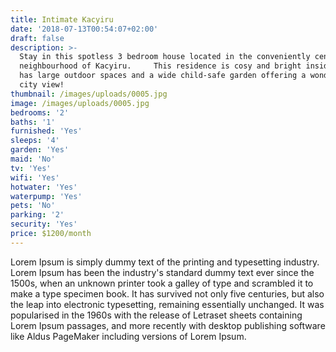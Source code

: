 ```yaml
---
title: Intimate Kacyiru
date: '2018-07-13T00:54:07+02:00'
draft: false
description: >-
  Stay in this spotless 3 bedroom house located in the conveniently central
  neighbourhood of Kacyiru.   ​  This residence is cosy and bright inside. It
  has large outdoor spaces and a wide child-safe garden offering a wonderful
  city view! 
thumbnail: /images/uploads/0005.jpg
image: /images/uploads/0005.jpg
bedrooms: '2'
baths: '1'
furnished: 'Yes'
sleeps: '4'
garden: 'Yes'
maid: 'No'
tv: 'Yes'
wifi: 'Yes'
hotwater: 'Yes'
waterpump: 'Yes'
pets: 'No'
parking: '2'
security: 'Yes'
price: $1200/month
---
```

Lorem Ipsum is simply dummy text of the printing and typesetting industry. Lorem Ipsum has been the industry's standard dummy text ever since the 1500s, when an unknown printer took a galley of type and scrambled it to make a type specimen book. It has survived not only five centuries, but also the leap into electronic typesetting, remaining essentially unchanged. It was popularised in the 1960s with the release of Letraset sheets containing Lorem Ipsum passages, and more recently with desktop publishing software like Aldus PageMaker including versions of Lorem Ipsum.
